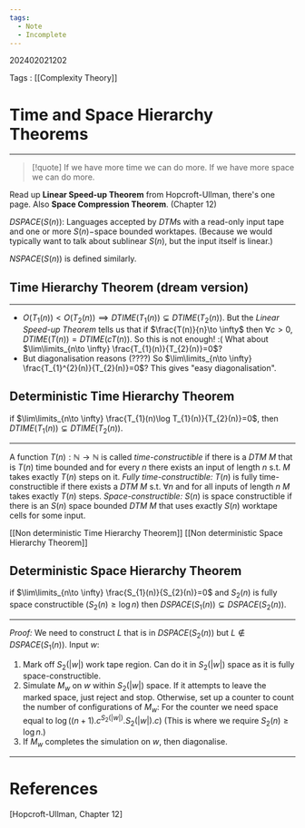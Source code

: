 ```yaml
---
tags:
  - Note
  - Incomplete
---
```

202402021202

Tags : [[Complexity Theory]]
# Time and Space Hierarchy Theorems
---
> [!quote] If we have more time we can do more. If we have more space we can do more.

Read up **Linear Speed-up Theorem** from Hopcroft-Ullman, there's one page. Also **Space Compression Theorem**. (Chapter 12)

$DSPACE(S(n)):$ Languages accepted by $DTM$s with a read-only input tape and one or more $S(n)-$space bounded worktapes. (Because we would typically want to talk about sublinear $S(n)$, but the input itself is linear.)

$NSPACE(S(n))$ is defined similarly.

## Time Hierarchy Theorem (dream version)
---
- $O(T_{1}(n))<O(T_{2}(n))\implies DTIME(T_{1}(n))\subsetneq DTIME(T_{2}(n))$.
But the *Linear Speed-up Theorem* tells us that if $\frac{T(n)}{n}\to \infty$ then $\forall c>0$, $DTIME(T(n))=DTIME(cT(n))$.
So this is not enough! :(
What about $\lim\limits_{n\to \infty} \frac{T_{1}(n)}{T_{2}(n)}=0$?
- But diagonalisation reasons (????) So $\lim\limits_{n\to \infty} \frac{T_{1}^{2}(n)}{T_{2}(n)}=0$? This gives "easy diagonalisation".

## Deterministic Time Hierarchy Theorem
if $\lim\limits_{n\to \infty} \frac{T_{1}(n)\log T_{1}(n)}{T_{2}(n)}=0$, then $DTIME(T_{1}(n))\subsetneq DTIME(T_{2}(n))$.

---
A function $T(n):\mathbb{N}\to \mathbb{N}$ is called *time-constructible* if there is a $DTM$ $M$ that is $T(n)$ time bounded and for every $n$ there exists an input of length $n$ s.t. $M$ takes exactly $T(n)$ steps on it.
*Fully time-constructible:* $T(n)$ is fully time-constructible if there exists a $DTM$ $M$ s.t. $\forall n$ and for all inputs of length $n$ $M$ takes exactly $T(n)$ steps.
*Space-constructible:* $S(n)$ is space constructible if there is an $S(n)$ space bounded $DTM$ $M$ that uses exactly $S(n)$ worktape cells for some input.

[[Non deterministic Time Hierarchy Theorem]]
[[Non deterministic Space Hierarchy Theorem]]
## Deterministic Space Hierarchy Theorem
if $\lim\limits_{n\to \infty} \frac{S_{1}(n)}{S_{2}(n)}=0$ and $S_{2}(n)$ is fully space constructible ($S_{2}(n)\geq\log n$) then $DSPACE(S_{1}(n))\subsetneq DSPACE(S_{2}(n))$.

---
*Proof:* We need to construct $L$ that is in $DSPACE(S_{2}(n))$ but $L\not\in DSPACE(S_{1}(n))$.
Input $w$:
1. Mark off $S_{2}(|w|)$ work tape region. Can do it in $S_{2}(|w|)$ space as it is fully space-constructible.
2. Simulate $M_{w}$ on $w$ within $S_{2}(|w|)$ space.
If it attempts to leave the marked space, just reject and stop.
Otherwise, set up a counter to count the number of configurations of $M_{w}$:
For the counter we need space equal to $\log((n+1).c^{S_{2}(|w|)}.S_{2}(|w|).c)$ (This is where we require $S_{2}(n)\geq \log n$.)
3. If $M_{w}$ completes the simulation on $w$, then diagonalise.


---
# References
[Hopcroft-Ullman, Chapter 12]